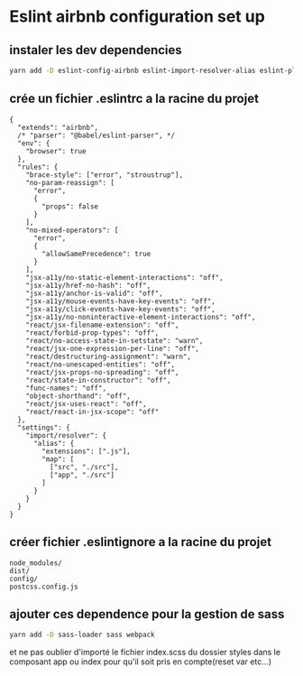 # Eslint airbnb configuration set up

## instaler les dev dependencies

```sh
yarn add -D eslint-config-airbnb eslint-import-resolver-alias eslint-plugin-import eslint-plugin-jsx-a11y eslint-plugin-react eslint-plugin-react-hooks
```

## crée  un fichier .eslintrc a la racine du projet

```.eslintrc
{
  "extends": "airbnb",
  /* "parser": "@babel/eslint-parser", */
  "env": {
    "browser": true
  },
  "rules": {
    "brace-style": ["error", "stroustrup"],
    "no-param-reassign": [
      "error",
      {
        "props": false
      }
    ],
    "no-mixed-operators": [
      "error",
      {
        "allowSamePrecedence": true
      }
    ],
    "jsx-a11y/no-static-element-interactions": "off",
    "jsx-a11y/href-no-hash": "off",
    "jsx-a11y/anchor-is-valid": "off",
    "jsx-a11y/mouse-events-have-key-events": "off",
    "jsx-a11y/click-events-have-key-events": "off",
    "jsx-a11y/no-noninteractive-element-interactions": "off",
    "react/jsx-filename-extension": "off",
    "react/forbid-prop-types": "off",
    "react/no-access-state-in-setstate": "warn",
    "react/jsx-one-expression-per-line": "off",
    "react/destructuring-assignment": "warn",
    "react/no-unescaped-entities": "off",
    "react/jsx-props-no-spreading": "off",
    "react/state-in-constructor": "off",
    "func-names": "off",
    "object-shorthand": "off",
    "react/jsx-uses-react": "off",
    "react/react-in-jsx-scope": "off"
  },
  "settings": {
    "import/resolver": {
      "alias": {
        "extensions": [".js"],
        "map": [
          ["src", "./src"],
          ["app", "./src"]
        ]
      }
    }
  }
}
```

## créer fichier .eslintignore a la racine du projet

```.eslintignore
node_modules/
dist/
config/
postcss.config.js
```

## ajouter ces dependence pour la gestion de sass 

```sh
yarn add -D sass-loader sass webpack
```

et ne pas oublier d'importé le fichier index.scss du dossier styles dans le composant app ou index pour qu'il soit pris en compte(reset var etc...)